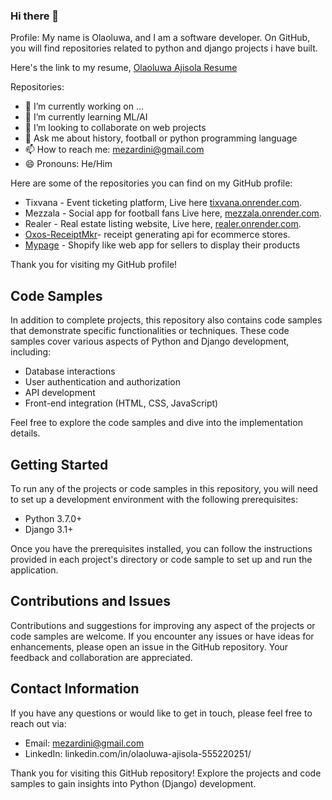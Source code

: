 ### Hi there 👋


Profile:
My name is Olaoluwa, and I am a software developer. On GitHub, you will find repositories related to python and django projects i have built.

Here's the link to my resume, [Olaoluwa Ajisola Resume](https://drive.google.com/drive/folders/1TiMtE3UnMFZ3RusBHoXNoZK8-hlJri_J)

Repositories:

- 🔭 I’m currently working on ...
- 🌱 I’m currently learning ML/AI
- 👯 I’m looking to collaborate on web projects
- 💬 Ask me about history, football or python programming language
- 📫 How to reach me: mezardini@gmail.com
- 😄 Pronouns: He/Him

Here are some of the repositories you can find on my GitHub profile:
- Tixvana - Event ticketing platform, Live here [tixvana.onrender.com](https://tixvana.onrender.com).
- Mezzala - Social app for football fans Live here, [mezzala.onrender.com](https://mezzala.onrender.com).
- Realer - Real estate listing website, Live here, [realer.onrender.com](https://realer.onrender.com).
- [Oxos-ReceiptMkr](https://github.com/mezardini/oxos-receiptmkr)- receipt generating api for ecommerce stores.
- [Mypage](https://github.com/mezardini/mypage) - Shopify like web app for sellers to display their products 




Thank you for visiting my GitHub profile!

<!--
**mezardini/mezardini** is a ✨ _special_ ✨ repository because its `README.md` (this file) appears on your GitHub profile.

Here are some ideas to get you started:

- 🔭 I’m currently working on ...
- 🌱 I’m currently learning ...
- 👯 I’m looking to collaborate on ...
- 🤔 I’m looking for help with ...
- 💬 Ask me about ...
- 📫 How to reach me: ...
- 😄 Pronouns: ...
- ⚡ Fun fact: ...
-->


## Code Samples

In addition to complete projects, this repository also contains code samples that demonstrate specific functionalities or techniques. These code samples cover various aspects of Python and Django development, including:

- Database interactions
- User authentication and authorization
- API development
- Front-end integration (HTML, CSS, JavaScript)


Feel free to explore the code samples and dive into the implementation details.

## Getting Started

To run any of the projects or code samples in this repository, you will need to set up a development environment with the following prerequisites:

- Python 3.7.0+
- Django 3.1+


Once you have the prerequisites installed, you can follow the instructions provided in each project's directory or code sample to set up and run the application.

## Contributions and Issues

Contributions and suggestions for improving any aspect of the projects or code samples are welcome. If you encounter any issues or have ideas for enhancements, please open an issue in the GitHub repository. Your feedback and collaboration are appreciated.

## Contact Information

If you have any questions or would like to get in touch, please feel free to reach out via:

- Email: mezardini@gmail.com
- LinkedIn: linkedin.com/in/olaoluwa-ajisola-555220251/

Thank you for visiting this GitHub repository! Explore the projects and code samples to gain insights into Python (Django) development.
